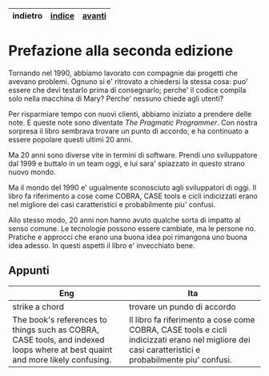 | indietro |[indice](index.md) |[avanti]() |
| --- | --- | --- |

# Prefazione alla seconda edizione

Tornando nel 1990, abbiamo lavorato con compagnie dai progetti che avevano problemi. Ognuno si e' ritrovato a chiedersi la stessa cosa: puo' essere che devi testarlo prima di consegnarlo; perche' il codice compila solo nella macchina di Mary? Perche' nessuno chiede agli utenti? 

Per risparmiare tempo con nuovi clienti, abbiamo iniziato a prendere delle note.
E queste note sono diventate *The Pragmatic Programmer*. Con nostra sorpresa il libro sembrava trovare un punto di accordo, e ha continuato a essere popolare questi ultimi 20 anni.

Ma 20 anni sono diverse vite in termini di software. Prendi uno sviluppatore dal 1999 e buttalo in un team oggi, e lui sara' spiazzato in questo strano nuovo mondo.

Ma il mondo del 1990 e' ugualmente sconosciuto agli sviluppatori di oggi. Il libro fa riferimento a cose come COBRA, CASE tools e cicli indicizzati erano nel migliore dei casi caratteristici e probabilmente piu' confusi.

Allo stesso modo, 20 anni non hanno avuto qualche sorta di impatto al senso comune.  Le tecnologie possono essere cambiate, ma le persone no. Pratiche e approcci che erano una buona idea poi rimangona uno buona idea adesso. In questi aspetti il libro e' invecchiato bene.    

## Appunti 
| Eng | Ita |
|---|---|
| strike a chord | trovare un pundo di accordo
| The book's references to things such as COBRA, CASE tools, and indexed loops where at best quaint and more likely confusing.| Il libro fa riferimento a cose come COBRA, CASE tools e cicli indicizzati erano nel migliore dei casi caratteristici e probabilmente piu' confusi.|